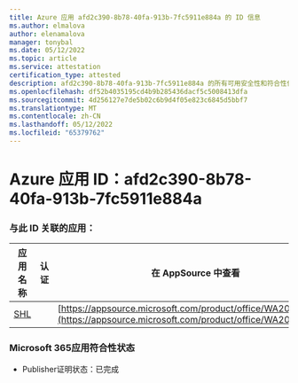 ```yaml
---
title: Azure 应用 afd2c390-8b78-40fa-913b-7fc5911e884a 的 ID 信息
ms.author: elmalova
author: elenamalova
manager: tonybal
ms.date: 05/12/2022
ms.topic: article
ms.service: attestation
certification_type: attested
description: afd2c390-8b78-40fa-913b-7fc5911e884a 的所有可用安全性和符合性信息。
ms.openlocfilehash: df52b4035195cd4b9b285436dacf5c5008413dfa
ms.sourcegitcommit: 4d256127e7de5b02c6b9d4f05e823c6845d5bbf7
ms.translationtype: MT
ms.contentlocale: zh-CN
ms.lasthandoff: 05/12/2022
ms.locfileid: "65379762"
---
```

# <a name="azure-app-id-afd2c390-8b78-40fa-913b-7fc5911e884a"></a>Azure 应用 ID：afd2c390-8b78-40fa-913b-7fc5911e884a


### <a name="apps-associated-with-this-id"></a>与此 ID 关联的应用：
| **应用名称** | **认证** | **在 AppSource 中查看** |
|--------------|---------------|-----------------------|
| [SHL](../forward/WA200002887.md) |  | [https://appsource.microsoft.com/product/office/WA200002887](https://appsource.microsoft.com/product/office/WA200002887) |

### <a name="microsoft-365-app-compliance-status"></a>Microsoft 365应用符合性状态
- Publisher证明状态：已完成
